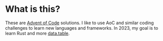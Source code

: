 # What is this?

These are [Advent of Code](https://adventofcode.com) solutions. I like to use AoC and similar coding challenges to learn new languages and frameworks. In 2023, my goal is to learn Rust and more [data.table](https://cran.r-project.org/web/packages/data.table).
